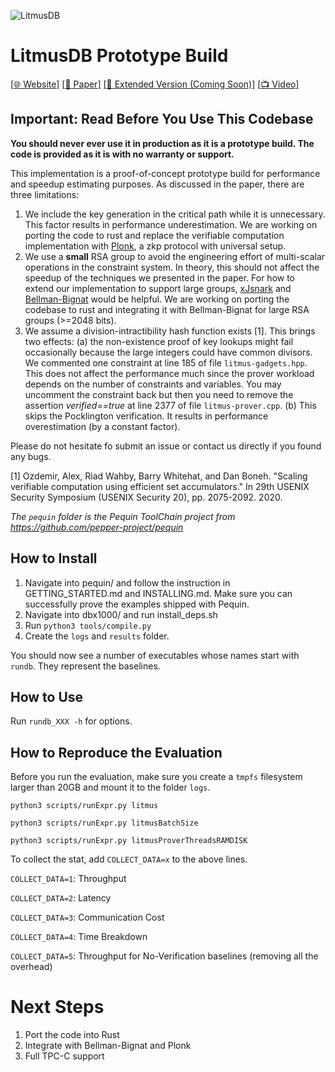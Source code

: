 ![LitmusDB](https://litmusdb.com/assets/img/litmusdb.png)

# LitmusDB Prototype Build
[[:globe_with_meridians: Website]](https://litmusdb.com/) [[:memo: Paper]](https://dl.acm.org/doi/10.1145/3514221.3517851) [[:book: Extended Version (Coming Soon)]](https://github.com/yuxiamit/LitmusDB) [[:tv: Video]](https://youtu.be/gMKxLbDYhTU)

## Important: Read Before You Use This Codebase

**You should never ever use it in production as it is a prototype build. The code is provided as it is with no warranty or support.**

This implementation is a proof-of-concept prototype build for performance and speedup estimating purposes. As discussed in the paper, there are three limitations:

1. We include the key generation in the critical path while it is unnecessary. This factor results in performance underestimation. We are working on porting the code to rust and replace the verifiable computation implementation with [Plonk](https://eprint.iacr.org/2019/953.pdf), a zkp protocol with universal setup. 
2. We use a **small** RSA group to avoid the engineering effort of multi-scalar operations in the constraint system. In theory, this should not affect the speedup of the techniques we presented in the paper. For how to extend our implementation to support large groups, [xJsnark](https://github.com/akosba/xjsnark) and [Bellman-Bignat](https://github.com/alex-ozdemir/bellman-bignat) would be helpful. We are working on porting the codebase to rust and integrating it with Bellman-Bignat for large RSA groups (>=2048 bits).
3. We assume a division-intractibility hash function exists [1]. This brings two effects: (a) the non-existence proof of key lookups might fail occasionally because the large integers could have common divisors. We commented one constraint at line 185 of file `litmus-gadgets.hpp`. This does not affect the performance much since the prover workload depends on the number of constraints and variables. You may uncomment the constraint back but then you need to remove the assertion *verified==true* at line 2377 of file `litmus-prover.cpp`. (b) This skips the Pocklington verification. It results in performance overestimation (by a constant factor).

Please do not hesitate fo submit an issue or contact us directly if you found any bugs.

[1] Ozdemir, Alex, Riad Wahby, Barry Whitehat, and Dan Boneh. "Scaling verifiable computation using efficient set accumulators." In 29th USENIX Security Symposium (USENIX Security 20), pp. 2075-2092. 2020.

*The `pequin` folder is the Pequin ToolChain project from https://github.com/pepper-project/pequin*

## How to Install

1. Navigate into pequin/ and follow the instruction in GETTING_STARTED.md and INSTALLING.md. Make sure you can successfully prove the examples shipped with Pequin.
2. Navigate into dbx1000/ and run install_deps.sh
3. Run `python3 tools/compile.py`
4. Create the `logs` and `results` folder.

You should now see a number of executables whose names start with `rundb`. They represent the baselines.

## How to Use

Run `rundb_XXX -h` for options.

## How to Reproduce the Evaluation

Before you run the evaluation, make sure you create a `tmpfs` filesystem larger than 20GB and mount it to the folder `logs`.

`python3 scripts/runExpr.py litmus`

`python3 scripts/runExpr.py litmusBatchSize`

`python3 scripts/runExpr.py litmusProverThreadsRAMDISK`

To collect the stat, add `COLLECT_DATA=x` to the above lines.

`COLLECT_DATA=1`: Throughput

`COLLECT_DATA=2`: Latency

`COLLECT_DATA=3`: Communication Cost

`COLLECT_DATA=4`: Time Breakdown

`COLLECT_DATA=5`: Throughput for No-Verification baselines (removing all the overhead)

# Next Steps

1. Port the code into Rust
2. Integrate with Bellman-Bignat and Plonk
3. Full TPC-C support
